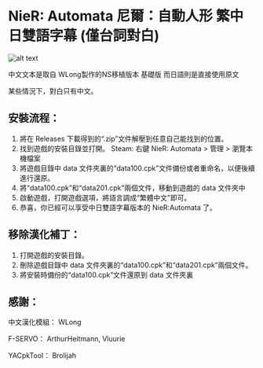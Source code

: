 # NieR: Automata 尼爾：自動人形 繁中日雙語字幕 (僅台詞對白)

![alt text](https://github.com/Duvet13d/NieR_Automata_Dual_Subtitle/blob/main/Screenshot1.png)

中文文本是取自 WLong製作的NS移植版本 基礎版
而日語則是直接使用原文

某些情況下，對白只有中文。

## 安裝流程：

1. 將在 Releases 下載得到的“.zip”文件解壓到任意自己能找到的位置。
2. 找到遊戲的安裝目錄並打開。 Steam: 右鍵 NieR: Automata > 管理 > 瀏覽本機檔案
3. 將遊戲目錄中 data 文件夾裏的“data100.cpk”文件備份或者重命名，以便後續進行還原。
4. 將“data100.cpk”和“data201.cpk”兩個文件，移動到遊戲的 data 文件夾中
5. 啟動遊戲，打開遊戲選項，將語言調成“繁體中文”即可。
6. 恭喜，你已經可以享受中日雙語字幕版本的 NieR:Automata 了。

## 移除漢化補丁：

1. 打開遊戲的安裝目錄。
2. 刪除遊戲目錄中 data 文件夾裏的“data100.cpk”和“data201.cpk”兩個文件。
3. 將安裝時備份的“data100.cpk”文件還原到 data 文件夾裏

## 感謝：

中文漢化模組： WLong

F-SERVO： ArthurHeitmann, Vluurie 

YACpkTool： Brolijah
